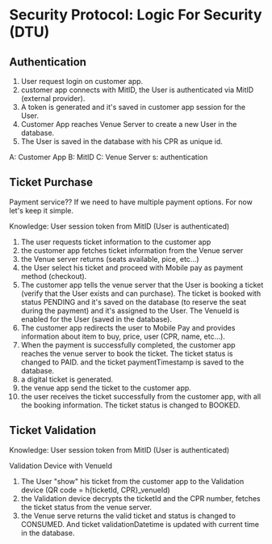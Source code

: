 # Security Protocol: Logic For Security (DTU)

## Authentication

1. User request login on customer app.
2. customer app connects with MitID, the User is authenticated via MitID (external provider).
3. A token is generated and it's saved in customer app session for the User.
4. Customer App reaches Venue Server to create a new User in the database.
5. The User is saved in the database with his CPR as unique id.


A: Customer App
B: MitID
C: Venue Server
s: authentication 

## Ticket Purchase

Payment service?? If we need to have multiple payment options. For now let's keep it simple.

Knowledge: User session token from MitID (User is authenticated)

1. The user requests ticket information to the customer app
2. the customer app fetches ticket information from the Venue server
3. the Venue server returns (seats available, pice, etc...)
4. the User select his ticket and proceed with Mobile pay as payment method (checkout).
5. The customer app tells the venue server that the User is booking a ticket (verify that the User exists and can purchase). The ticket is booked with status PENDING and it's saved on the database (to reserve the seat during the payment) and it's assigned to the User. The VenueId is enabled for the User (saved in the database).
6. The customer app redirects the user to Mobile Pay and provides information about item to buy, price, user (CPR, name, etc...).
7. When the payment is successfully completed, the customer app reaches the venue server to book the ticket. The ticket status is changed to PAID. and the ticket paymentTimestamp is saved to the database.
8. a digital ticket is generated.
9. the venue app send the ticket to the customer app.
10. the user receives the ticket successfully from the customer app, with all the booking information. The ticket status is changed to BOOKED.

## Ticket Validation

Knowledge: User session token from MitID (User is authenticated)

Validation Device with VenueId

1. The User "show" his ticket from the customer app to the Validation device (QR code = h{ticketId, CPR}_venueId)
2. the Validation device decrypts the ticketId and the CPR number, fetches the ticket status from the venue server.
3. the Venue serve returns the valid ticket and status is changed to CONSUMED. And ticket validationDatetime is updated with current time in the database.

